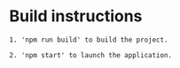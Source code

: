 # Build instructions


    1. 'npm run build' to build the project.

    2. 'npm start' to launch the application.

